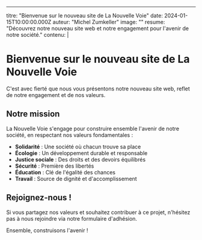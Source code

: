 ---
titre: "Bienvenue sur le nouveau site de La Nouvelle Voie"
date: 2024-01-15T10:00:00.000Z
auteur: "Michel Zumkeller"
image: ""
resume: "Découvrez notre nouveau site web et notre engagement pour l'avenir de notre société."
contenu: |
  # Bienvenue sur le nouveau site de La Nouvelle Voie

  C'est avec fierté que nous vous présentons notre nouveau site web, reflet de notre engagement et de nos valeurs.

  ## Notre mission

  La Nouvelle Voie s'engage pour construire ensemble l'avenir de notre société, en respectant nos valeurs fondamentales :

  - **Solidarité** : Une société où chacun trouve sa place
  - **Écologie** : Un développement durable et responsable
  - **Justice sociale** : Des droits et des devoirs équilibrés
  - **Sécurité** : Première des libertés
  - **Éducation** : Clé de l'égalité des chances
  - **Travail** : Source de dignité et d'accomplissement

  ## Rejoignez-nous !

  Si vous partagez nos valeurs et souhaitez contribuer à ce projet, n'hésitez pas à nous rejoindre via notre formulaire d'adhésion.

  Ensemble, construisons l'avenir !
